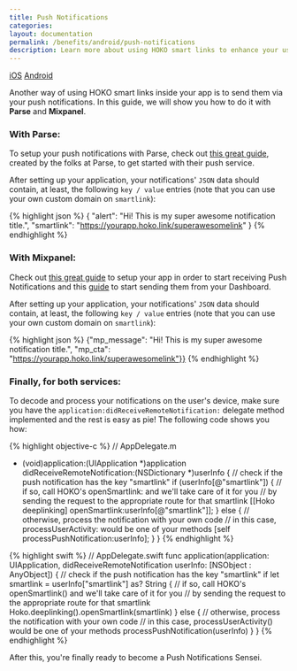 ```yaml
---
title: Push Notifications
categories:
layout: documentation
permalink: /benefits/android/push-notifications
description: Learn more about using HOKO smart links to enhance your user experience.
---
```


<a href="http://support.hokolinks.com/benefits/ios/push-notifications/" class="tab">iOS</a>
<a href="#" class="tab active">Android</a>

Another way of using HOKO smart links inside your app is to send them via your push notifications. In this guide, we will show you how to do it with **Parse** and **Mixpanel**.

### With Parse:

To setup your push notifications with Parse, check out <a href="https://parse.com/tutorials/android-push-notifications" target="_blank">this great guide</a>, created by the folks at Parse, to get started with their push service.  

After setting up your application, your notifications' `JSON` data should contain, at least, the following `key / value` entries (note that you can use your own custom domain on `smartlink`):

{% highlight json %}
{
  "alert": "Hi! This is my super awesome notification title.",
  "smartlink": "https://yourapp.hoko.link/superawesomelink"
}
{% endhighlight %}  

### With Mixpanel:

Check out <a href="https://mixpanel.com/help/reference/android-push-notifications" target="_blank">this great guide</a> to setup your app in order to start receiving Push Notifications and this <a href="https://mixpanel.com/help/questions/articles/how-do-i-send-custom-parameters-like-emoji-in-my-push-notifications" target="_blank">guide</a> to start sending them from your Dashboard.

After setting up your application, your notifications' `JSON` data should contain, at least, the following `key / value` entries (note that you can use your own custom domain on `smartlink`):

{% highlight json %}
{"mp_message": "Hi! This is my super awesome notification title.", "mp_cta": "https://yourapp.hoko.link/superawesomelink"}}
{% endhighlight %}

### Finally, for both services:

To decode and process your notifications on the user's device, make sure you have the `application:didReceiveRemoteNotification:` delegate method implemented and the rest is easy as pie! The following code shows you how:

{% highlight objective-c %}
// AppDelegate.m
- (void)application:(UIApplication *)application didReceiveRemoteNotification:(NSDictionary *)userInfo {
  // check if the push notification has the key "smartlink"
  if (userInfo[@"smartlink"]) {
    // if so, call HOKO's openSmartlink: and we'll take care of it for you
    // by sending the request to the appropriate route for that smartlink
    [[Hoko deeplinking] openSmartlink:userInfo[@"smartlink"]];
  } else {
    // otherwise, process the notification with your own code
    // in this case, processUserActivity: would be one of your methods
    [self processPushNotification:userInfo];
  }
}
{% endhighlight %}

{% highlight swift %}
// AppDelegate.swift
func application(application: UIApplication, didReceiveRemoteNotification userInfo: [NSObject : AnyObject]) {
  // check if the push notification has the key "smartlink"
  if let smartlink = userInfo["smartlink"] as? String {
    // if so, call HOKO's openSmartlink() and we'll take care of it for you
    // by sending the request to the appropriate route for that smartlink
    Hoko.deeplinking().openSmartlink(smartlink)
  } else {
    // otherwise, process the notification with your own code
    // in this case, processUserActivity() would be one of your methods
    processPushNotification(userInfo)
  }
}
{% endhighlight %}

After this, you're finally ready to become a Push Notifications Sensei.
